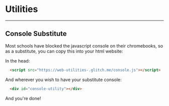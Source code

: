 Utilities
=====
-----
Console Substitute
------
Most schools have blocked the javascript console on their chromebooks, so as a substitute, you can copy this into your html website:

In the head:

```html
  <script src="https://web-utilities-.glitch.me/console.js"></script>
```

And wherever you wish to have your substitute console:
```html
  <div id="console-utility"></div>
```

And you're done!